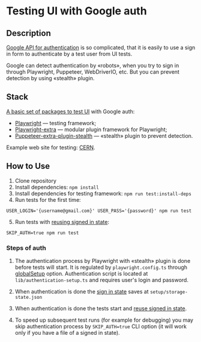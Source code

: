# Testing UI with Google auth

## Description

[Google API for authentication](https://developers.google.com/identity/protocols/oauth2) is so complicated, that it is easily to use a sign in form to authenticate by a test user from UI tests.

Google can detect authentication by «robots», when you try to sign in through Playwright, Puppeteer, WebDriverIO, etc. But you can prevent detection by using «stealth» plugin.

## Stack

[A basic set of packages to test UI](https://github.com/adequatica/ui-testing) with Google auth:

- [Playwright](https://playwright.dev) — testing framework;
- [Playwright-extra](https://github.com/berstend/puppeteer-extra/tree/master/packages/playwright-extra) — modular plugin framework for Playwright;
- [Puppeteer-extra-plugin-stealth](https://github.com/berstend/puppeteer-extra/tree/master/packages/puppeteer-extra-plugin-stealth) — «stealth» plugin to prevent detection.

Example web site for testing: [CERN](https://home.cern).

## How to Use

1. Clone repository
2. Install dependencies: `npm install`
3. Install dependencies for testing framework: `npm run test:install-deps`
4. Run tests for the first time:

`USER_LOGIN='{username@gmail.com}' USER_PASS='{password}' npm run test`

5. Run tests with [reusing signed in state](https://playwright.dev/docs/auth#reuse-signed-in-state): 

`SKIP_AUTH=true npm run test`

### Steps of auth

1. The authentication process by Playwright with «stealth» plugin is done before tests will start. It is regulated by `playwright.config.ts` through [globalSetup](https://playwright.dev/docs/test-advanced#global-setup-and-teardown) option. Authentication script is located at `lib/authentication-setup.ts` and requires user's login and password.

2. When authentication is done the [sign in state](https://playwright.dev/docs/api/class-browsercontext#browser-context-storage-state) saves at `setup/storage-state.json`

3. When authentication is done the tests start and [reuse signed in state](https://playwright.dev/docs/auth#reuse-signed-in-state).

4. To speed up subsequent test runs (for example for debugging) you may skip authentication process by `SKIP_AUTH=true` CLI option (it will work only if you have a file of a signed in state).
